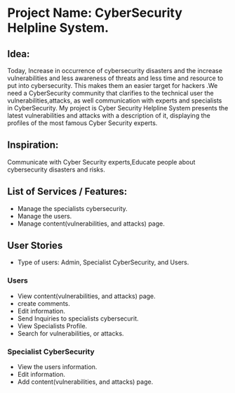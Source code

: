 # Project Name: CyberSecurity Helpline System.

## Idea:
Today, Increase in occurrence of cybersecurity disasters and the increase  vulnerabilities and less awareness of threats and less time and resource to put into cybersecurity. This makes them an easier target for hackers .We need a CyberSecurity  community that clarifies to the technical user the vulnerabilities,attacks, as well  communication with experts and specialists in CyberSecurity. My project is Cyber Security Helpline System presents the latest vulnerabilities and attacks with a description of it, displaying the profiles of the most famous Cyber Security experts.


## Inspiration:
Communicate with Cyber Security  experts,Educate people about  cybersecurity disasters and risks.


## List of Services / Features:

- Manage the specialists cybersecurity.
- Manage the users.
- Manage content(vulnerabilities, and attacks) page.


## User Stories
- Type of users: Admin, Specialist CyberSecurity, and Users.


### Users

- View content(vulnerabilities, and attacks) page.
- create comments.
- Edit information.
- Send Inquiries to specialists cybersecurit.
- View Specialists Profile.
- Search for vulnerabilities, or attacks.

### Specialist CyberSecurity

- View the users information.
- Edit information.
- Add content(vulnerabilities, and attacks) page.

